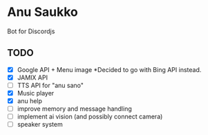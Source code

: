 # Anu Saukko
Bot for Discordjs

## TODO
- [x] Google API + Menu image *Decided to go with Bing API instead.
- [x] JAMIX API
- [ ] TTS API for "anu sano"
- [x] Music player
- [x] anu help
- [ ] improve memory and message handling
- [ ] implement ai vision (and possibly connect camera)
- [ ] speaker system